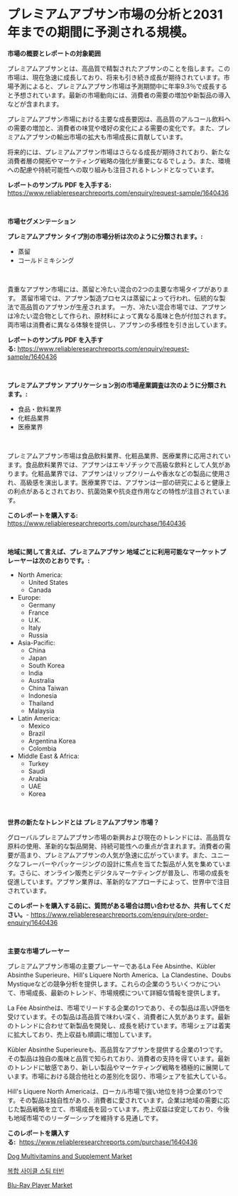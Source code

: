 <p><h1>プレミアムアブサン市場の分析と2031年までの期間に予測される規模。</h1></p><p><strong>市場の概要とレポートの対象範囲</strong></p>
<p><p>プレミアムアブサンとは、高品質で精製されたアブサンのことを指します。この市場は、現在急速に成長しており、将来も引き続き成長が期待されています。市場予測によると、プレミアムアブサン市場は予測期間中に年率9.3％で成長すると予想されています。最新の市場動向には、消費者の需要の増加や新製品の導入などが含まれます。</p><p>プレミアムアブサン市場における主要な成長要因は、高品質のアルコール飲料への需要の増加と、消費者の味覚や嗜好の変化による需要の変化です。また、プレミアムアブサンの輸出市場の拡大も市場成長に貢献しています。</p><p>将来的には、プレミアムアブサン市場はさらなる成長が期待されており、新たな消費者層の開拓やマーケティング戦略の強化が重要になるでしょう。また、環境への配慮や持続可能性への取り組みも注目されるトレンドとなっています。</p></p>
<p><strong>レポートのサンプル PDF を入手する:</strong> <a href="https://www.reliableresearchreports.com/enquiry/request-sample/1640436">https://www.reliableresearchreports.com/enquiry/request-sample/1640436</a></p>
<p>&nbsp;</p>
<p><strong>市場セグメンテーション</strong></p>
<p><strong>プレミアムアブサン タイプ別の市場分析は次のように分類されます。:</strong></p>
<p><ul><li>蒸留</li><li>コールドミキシング</li></ul></p>
<p>&nbsp;</p>
<p><p>貴重なアブサン市場には、蒸留と冷たい混合の2つの主要な市場タイプがあります。 蒸留市場では、アブサン製造プロセスは蒸留によって行われ、伝統的な製法で高品質のアブサンが生産されます。 一方、冷たい混合市場では、アブサンは冷たい混合物として作られ、原材料によって異なる風味と色が付加されます。両市場は消費者に異なる体験を提供し、アブサンの多様性を引き出しています。</p></p>
<p><strong>レポートのサンプル PDF を入手する:</strong>&nbsp;<a href="https://www.reliableresearchreports.com/enquiry/request-sample/1640436">https://www.reliableresearchreports.com/enquiry/request-sample/1640436</a></p>
<p>&nbsp;</p>
<p><strong> プレミアムアブサン アプリケーション別の市場産業調査は次のように分類されます。:</strong></p>
<p><ul><li>食品・飲料業界</li><li>化粧品業界</li><li>医療業界</li></ul></p>
<p>&nbsp;</p>
<p><p>プレミアムアブサン市場は食品飲料業界、化粧品業界、医療業界に応用されています。食品飲料業界では、アブサンはエキゾチックで高級な飲料として人気があります。化粧品業界では、アブサンはリップクリームや香水などの製品に使用され、高級感を演出します。医療業界では、アブサンは一部の研究によると健康上の利点があるとされており、抗菌効果や抗炎症作用などの特性が注目されています。</p></p>
<p><strong>このレポートを購入する:</strong>&nbsp; <a href="https://www.reliableresearchreports.com/purchase/1640436">https://www.reliableresearchreports.com/purchase/1640436</a></p>
<p>&nbsp;</p>
<p><strong>地域に関して言えば、プレミアムアブサン 地域ごとに利用可能なマーケットプレーヤーは次のとおりです。:</strong></p>
<p><ul>
    <li>
        North America:
        <ul>
            <li>United States</li>
            <li>Canada</li>
        </ul>
    </li>
    <li>
        Europe:
        <ul>
            <li>Germany</li>
            <li>France</li>
            <li>U.K.</li>
            <li>Italy</li>
            <li>Russia</li>
        </ul>
    </li>
    <li>
        Asia-Pacific:
        <ul>
            <li>China</li>
            <li>Japan</li>
            <li>South Korea</li>
            <li>India</li>
            <li>Australia</li>
            <li>China Taiwan</li>
            <li>Indonesia</li>
            <li>Thailand</li>
            <li>Malaysia</li>
        </ul>
    </li>
    <li>
        Latin America:
        <ul>
            <li>Mexico</li>
            <li>Brazil</li>
            <li>Argentina Korea</li>
            <li>Colombia</li>
        </ul>
    </li>
    <li>
        Middle East & Africa:
        <ul>
            <li>Turkey</li>
            <li>Saudi</li>
            <li>Arabia</li>
            <li>UAE</li>
            <li>Korea</li>
        </ul>
    </li>
    </ul></p>
<p>&nbsp;</p>
<p><strong>世界の新たなトレンドとは プレミアムアブサン 市場？</strong></p>
<p><p>グローバルプレミアムアブサン市場の新興および現在のトレンドには、高品質な原料の使用、革新的な製品開発、持続可能性への重点が含まれます。消費者の需要が高まり、プレミアムアブサンの人気が急速に広がっています。また、ユニークなフレーバーやパッケージングの設計に焦点を当てた製品が人気を集めています。さらに、オンライン販売とデジタルマーケティングが普及し、市場の成長を促進しています。アブサン業界は、革新的なアプローチによって、世界中で注目されています。</p></p>
<p><strong>このレポートを購入する前に、質問がある場合は問い合わせるか、共有してください。</strong>- <a href="https://www.reliableresearchreports.com/enquiry/pre-order-enquiry/1640436">https://www.reliableresearchreports.com/enquiry/pre-order-enquiry/1640436</a></p>
<p>&nbsp;</p>
<p><strong>主要な市場プレーヤー</strong></p>
<p><p>プレミアムアブサン市場の主要プレーヤーであるLa Fée Absinthe、Kübler Absinthe Superieure、Hill's Liquere North America、La Clandestine、Doubs Mystiqueなどの競争分析を提供します。これらの企業のうちいくつかについて、市場成長、最新のトレンド、市場規模について詳細な情報を提供します。</p><p>La Fée Absintheは、市場でリードする企業の1つであり、その製品は高い評価を受けています。その製品は高品質で味わい深く、消費者に人気があります。最新のトレンドに合わせて新製品を開発し、成長を続けています。市場シェアは着実に拡大しており、売上収益も順調に増加しています。</p><p>Kübler Absinthe Superieureも、高品質なアブサンを提供する企業の1つです。その製品は独自の風味と品質で知られており、消費者の支持を得ています。最新のトレンドに敏感であり、新しい製品やマーケティング戦略を積極的に展開しています。市場における競合他社との差別化を図り、市場シェアを拡大している。</p><p>Hill's Liquere North Americaは、ローカル市場で強い地位を持つ企業の1つです。その製品は独自性があり、消費者に愛されています。企業は地域の需要に応じた製品戦略を立て、市場成長を図っています。売上収益は安定しており、今後も地域市場でのリーダーシップを維持する見通しです。</p></p>
<p><strong>このレポートを購入する:</strong>&nbsp;&nbsp;<a href="https://www.reliableresearchreports.com/purchase/1640436">https://www.reliableresearchreports.com/purchase/1640436</a></p>
<p><p><a href="https://github.com/mharielmesa/Market-Research-Report-List-2/blob/main/dog-multivitamins-and-supplement-market.md">Dog Multivitamins and Supplement Market</a></p><p><a href="https://github.com/wallacBahrtyinger567686/Market-Research-Report-List-1/blob/main/68607609018.md">복합 사이클 스팀 터빈</a></p><p><a href="https://github.com/suaretopek9/Market-Research-Report-List-2/blob/main/blu-ray-player-market.md">Blu-Ray Player Market</a></p></p>
